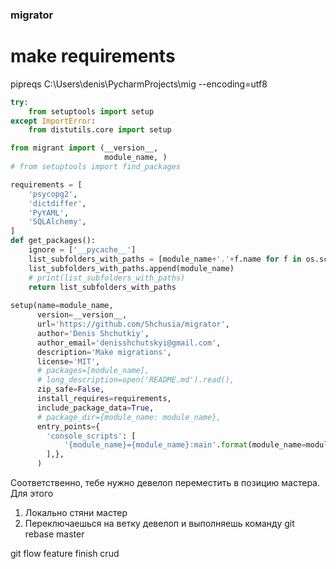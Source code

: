 ### migrator


# make requirements
pipreqs C:\Users\denis\PycharmProjects\mig --encoding=utf8


```python
try:
    from setuptools import setup
except ImportError:
    from distutils.core import setup

from migrant import (__version__,
                     module_name, )
# from setuptools import find_packages

requirements = [
    'psycopg2',
    'dictdiffer',
    'PyYAML',
    'SQLAlchemy',
]
def get_packages():
    ignore = ['__pycache__']
    list_subfolders_with_paths = [module_name+'.'+f.name for f in os.scandir(module_name) if f.is_dir() and f.name not in ignore]
    list_subfolders_with_paths.append(module_name)
    # print(list_subfolders_with_paths)
    return list_subfolders_with_paths
    
setup(name=module_name,
      version=__version__,
      url='https://github.com/Shchusia/migrator',
      author='Denis Shchutkiy',
      author_email='denisshchutskyi@gmail.com',
      description='Make migrations',
      license='MIT',
      # packages=[module_name],
      # long_description=open('README.md').read(),
      zip_safe=False,
      install_requires=requirements,
      include_package_data=True,
      # package_dir={module_name: module_name},
      entry_points={
        'console_scripts': [
            '{module_name}={module_name}:main'.format(module_name=module_name),
        ],},
      )

```

Соответственно, тебе нужно девелоп переместить в позицию мастера. Для этого
1. Локально стяни мастер
2. Переключаешься на ветку девелоп и выполняешь команду git rebase master

git flow feature finish crud
